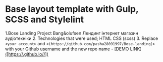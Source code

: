 # Base layout template with Gulp, SCSS and Stylelint
1.Bose Landing Project
Bang&olufsen 
Лендинг інтернет магазин аудіотехніки 
2. Technologies that were used;
HTML CSS (scss)
3. Replace `<your_account>` and `<(https://github.com/pasha28091997/Bose-landing)>` with your Github username and the new repo name
    - [DEMO LINK][([https://<pasha28091997>.github.io/<Bose-landing>/])](https://pasha28091997.github.io/Bose-landing/)

